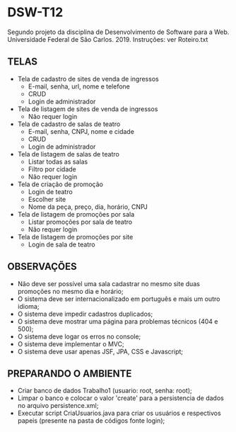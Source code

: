 # DSW-T12
Segundo projeto da disciplina de Desenvolvimento de Software para a Web. Universidade Federal de São Carlos. 2019.
Instruções: ver Roteiro.txt

## TELAS

* Tela de cadastro de sites de venda de ingressos
  * E-mail, senha, url, nome e telefone
  * CRUD
  * Login de administrador
* Tela de listagem de sites de venda de ingressos
  * Não requer login
* Tela de cadastro de salas de teatro
  * E-mail, senha, CNPJ, nome e cidade
  * CRUD
  * Login de administrador
* Tela de listagem de salas de teatro
  * Listar todas as salas
  * Filtro por cidade
  * Não requer login
* Tela de criação de promoção
  * Login de teatro
  * Escolher site
  * Nome da peça, preço, dia, horário, CNPJ
* Tela de listagem de promoções por sala
  * Listar promoções por sala de teatro
  * Não requer login
* Tela de listagem de promoções por site
  * Login de sala de teatro


## OBSERVAÇÕES
* Não deve ser possível uma sala cadastrar no mesmo site duas promoções no mesmo dia e horário;
* O sistema deve ser internacionalizado em português e mais um outro idioma;
* O sistema deve impedir cadastros duplicados;
* O sistema deve mostrar uma página para problemas técnicos (404 e 500);
* O sistema deve logar os erros no console;
* O sistema deve implementar o MVC;
* O sistema deve usar apenas JSF, JPA, CSS e Javascript;

## PREPARANDO O AMBIENTE
* Criar banco de dados Trabalho1 (usuario: root, senha: root);
* Limpar o banco e colocar o valor 'create' para a persistencia de dados no arquivo persistence.xml;
* Executar script CriaUsuarios.java para criar os usuários e respectivos papeis (presente na pasta de códigos fonte login);